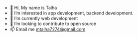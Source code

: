 - 👋 Hi, My name is Talha
- 👀 I’m interested in app development, backend development.
- 🌱 I’m currently web development
- 💞️ I’m looking to contribute to open source
- 📫 Email me mtalha7274@gmail.com

<!---
iWOLFSTEIN/iWOLFSTEIN is a ✨ special ✨ repository because its `README.md` (this file) appears on your GitHub profile.
You can click the Preview link to take a look at your changes.
--->
